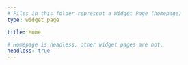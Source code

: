```yaml
---
# Files in this folder represent a Widget Page (homepage)
type: widget_page

title: Home

# Homepage is headless, other widget pages are not.
headless: true
---
```

